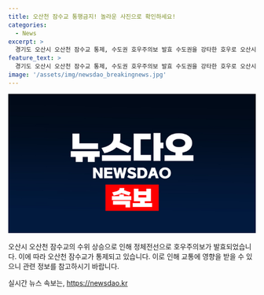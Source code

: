 ```yaml
---
title: 오산천 잠수교 통행금지! 놀라운 사진으로 확인하세요!
categories:
  - News
excerpt: >
  경기도 오산시 오산천 잠수교 통제, 수도권 호우주의보 발효 수도권을 강타한 호우로 오산시 오산천 잠수교가 통제되고 있으며, 보통 호우로 인한 피해를 예방하기 위해 호우주의보가 발효된 상황이다.
feature_text: >
  경기도 오산시 오산천 잠수교 통제, 수도권 호우주의보 발효 수도권을 강타한 호우로 오산시 오산천 잠수교가 통제되고 있으며, 보통 호우로 인한 피해를 예방하기 위해 호우주의보가 발효된 상황이다.
image: '/assets/img/newsdao_breakingnews.jpg'
---
```


<p><img src="/assets/img/newsdao_breakingnews.jpg" alt="flaretime 속보" /></p>

<p data-ke-size="size16"></p>

<p>오산시 오산천 잠수교의 수위 상승으로 인해 정체전선으로 호우주의보가 발효되었습니다. 이에 따라 오산천 잠수교가 통제되고 있습니다. 이로 인해 교통에 영향을 받을 수 있으니 관련 정보를 참고하시기 바랍니다.</p>
실시간 뉴스 속보는, <a href="https://newsdao.kr" rel="dofollow">https://newsdao.kr</a>


